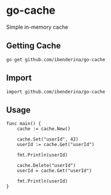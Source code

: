# go-cache

Simple in-memory cache

## Getting Cache

`go get github.com/ibenderina/go-cache`

## Import 
`import github.com/ibenderina/go-cache`

## Usage
```
func main() {
	cache := cache.New()

	cache.Set("userId", 42)
	userId := cache.Get("userId")

	fmt.Println(userId)

	cache.Delete("userId")
	userId = cache.Get("userId")

	fmt.Println(userId)
}
```
